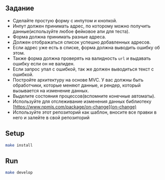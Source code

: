 ## Задание

* Сделайте простую форму с инпутом и кнопкой.
* Инпут должен принимать адрес, по которому можно получить данные(используйте любое фейковое апи для теста).
* Форма должна принимать разные адреса.
* Должен отображаться список успешно добавленных адресов.
* Если адрес уже есть в списке, форма должна выводить ошибку об этом.
* Также форма должна проверять на валидность `url` и выдавать ошибку если он не валиден.
* Если запрос упал с ошибкой, так же должен выводиться текст с ошибкой.
* Постройте архитектуру на основе MVC. У вас должны быть обработчики, которые меняют данные, и рендер, который вызывается на изменение данных.
* Выделите состояния процессов(вспомните конечные автоматы).
* Используйте для отслеживание изменения данных библиотеку [https://www.npmjs.com/package/on-change](on-change)
* Используйте этот репозиторий как шаблон, вносите все правки в него и залейте в свой репозиторий

## Setup

```sh
make install
```

## Run

```sh
make develop
```

